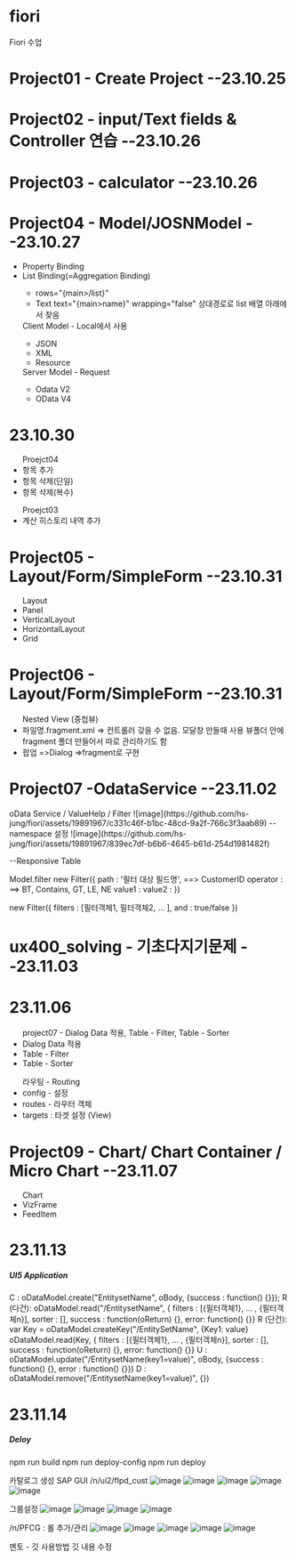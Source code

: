 # fiori
Fiori 수업

<h1>Project01 - Create Project --23.10.25</h1>
<h1>Project02 - input/Text fields & Controller 연습  --23.10.26</h1>
<h1>Project03 - calculator --23.10.26</h1>
<h1>Project04 - Model/JOSNModel --23.10.27</h1>
<ul>
  <li>Property Binding</li>
  <li>List Binding(=Aggregation Binding)</li>
  <ul>
    <li> rows="{main>/list}" </li>
    <li> Text text="{main>name}" wrapping="false" 상대경로로 list 배열 아래에서 찾음 </li>
  </ul>
  Client Model - Local에서 사용
  <ul>
    <li> JSON</li>
    <li> XML</li>
    <li> Resource</li>
  </ul>
  Server Model - Request
  <ul>
    <li> Odata V2</li>
    <li> OData V4</li>
  </ul>
</ul>

<h1>23.10.30</h1>
<ul> Proejct04
  <li>항목 추가</li>
  <li>항목 삭제(단일)</li>
  <li>항목 삭제(복수)</li>
</ul>
<ul> Proejct03
  <li>계산 히스토리 내역 추가</li>
</ul>

<h1>Project05 - Layout/Form/SimpleForm --23.10.31</h1>
<ul> Layout
  <li>Panel</li>
  <li>VerticalLayout</li>
  <li>HorizontalLayout</li>
  <li>Grid</li>
</ul>


<h1>Project06 - Layout/Form/SimpleForm --23.10.31</h1>
<ul> Nested View (중첩뷰)
  <li>파일명.fragment.xml => 컨트롤러 갖을 수 없음. 모달창 만들때 사용 뷰폴더 안에 fragment 폴더 만들어서 따로 관리하기도 함</li>
  <li>팝업 =>Dialog =>fragment로 구현</li>
</ul>

<h1>Project07 -OdataService --23.11.02</h1>
oData Service / ValueHelp / Filter
![image](https://github.com/hs-jung/fiori/assets/19891967/c331c46f-b1bc-48cd-9a2f-766c3f3aab89)
--namespace 설정
![image](https://github.com/hs-jung/fiori/assets/19891967/839ec7df-b6b6-4645-b61d-254d1981482f)


--Responsive Table

Model.filter
new Filter({
path : '필터 대상 필드명', ==> CustomerID
operator :                ==> BT, Contains, GT, LE, NE
value1 :
value2 :
})

new Filter({
filters : [필터객체1, 필터객체2, ... ],
and : true/false
})

<h1>ux400_solving - 기초다지기문제 --23.11.03</h1>

<h1>23.11.06</h1>
<ul> project07 - Dialog Data 적용, Table - Filter, Table - Sorter
  <li> Dialog Data 적용</li>
  <li>Table - Filter</li>
  <li>Table - Sorter</li>
</ul>
<ul> 라우팅 - Routing
  <li> config - 설정</li>
  <li> routes - 라우터 객체</li>
  <li> targets : 타겟 설정 (View)</li>
</ul>

<h1>Project09 - Chart/ Chart Container / Micro Chart --23.11.07</h1>
<ul> Chart
  <li>VizFrame</li>
  <li>FeedItem</li>
</ul>

<h1>23.11.13</h1>
<h5>UI5 Application</h5>
C : oDataModel.create("EntitysetName", oBody, {success : function() {}});
R (다건): oDataModel.read("/EntitysetName", { filters : [{필터객체1}, ... , {필터객체n}], sorter : [], success : function(oReturn) {}, error: function() {}}
R (단건): var Key = oDataModel.createKey("/EntitySetName", {Key1: value}
         oDataModel.read(Key, { filters : [{필터객체1}, ... , {필터객체n}], sorter : [], success : function(oReturn) {}, error: function() {}}
U : oDataModel.update("/EntitysetName(key1=value)", oBody, {success : function() {}, error : function() {}})
D : oDataModel.remove("/EntitysetName(key1=value)", {})

<h1>23.11.14</h1>
<h5>Deloy</h5>
npm run build
npm run deploy-config
npm run deploy

카탈로그 생성
SAP GUI
/n/ui2/flpd_cust
![image](https://github.com/hs-jung/fiori/assets/19891967/dd6905ea-3c9c-4f3d-8802-084bcf1b04e3)
![image](https://github.com/hs-jung/fiori/assets/19891967/2e72b99b-987a-4ae9-9c49-246504502750)
![image](https://github.com/hs-jung/fiori/assets/19891967/ae5b0bbc-a893-4b4e-bea6-d64881666bb0)
![image](https://github.com/hs-jung/fiori/assets/19891967/234645ac-c40a-4009-bcdd-4fef775dd095)
![image](https://github.com/hs-jung/fiori/assets/19891967/a76aac46-aea6-4eea-b0d7-1ffb3cde556a)

그룹설정
![image](https://github.com/hs-jung/fiori/assets/19891967/bbab6a6b-f9e2-404d-8d28-aa8a77bab2b3)
![image](https://github.com/hs-jung/fiori/assets/19891967/e9b1d36e-e2c5-4740-9107-3a4345cae50a)
![image](https://github.com/hs-jung/fiori/assets/19891967/dafce72b-54d7-413b-a447-cf34202150ed)
![image](https://github.com/hs-jung/fiori/assets/19891967/452bf5ab-7c5d-4070-a22f-a0acb006dd86)

/n/PFCG : 롤 추가/관리
![image](https://github.com/hs-jung/fiori/assets/19891967/ea9e9971-b0f4-4f0c-9864-7ce20ad0569a)
![image](https://github.com/hs-jung/fiori/assets/19891967/be3c1d37-a37b-4489-a67a-b9ef6bfac055)
![image](https://github.com/hs-jung/fiori/assets/19891967/40be9fd8-6172-43bd-9baf-527ae1057128)
![image](https://github.com/hs-jung/fiori/assets/19891967/afd8a4a5-8ffa-485d-ad16-a55a57557f4b)
![image](https://github.com/hs-jung/fiori/assets/19891967/7dbdc50c-77c5-46f5-9769-c322703376a2)

멘토 - 깃 사용방법
깃 내용 수정


